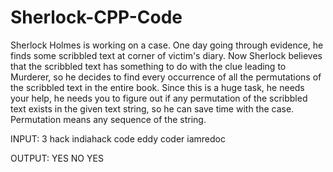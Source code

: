 # Sherlock-CPP-Code

Sherlock Holmes is working on a case. One day going through evidence, he finds some scribbled text at corner of victim's diary. Now Sherlock believes that the scribbled text has something to do with the clue leading to Murderer, so he decides to find every occurrence of all the permutations of the scribbled text in the entire book. Since this is a huge task, he needs your help, he needs you to figure out if any permutation of the scribbled text exists in the given text string, so he can save time with the case. Permutation means any sequence of the string.

INPUT:
3
hack
indiahack
code
eddy
coder
iamredoc

OUTPUT:
YES
NO
YES

